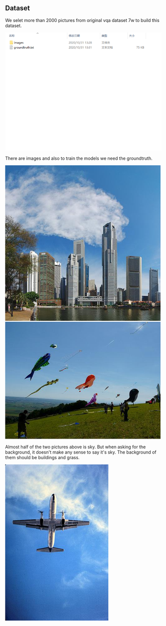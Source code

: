 ## Dataset
We selet more than 2000 pictures from original vqa dataset 7w to build this dataset.

<p align="center">
  <img src="picture/data1.png" >
</p>

There are images and also to train the models we need the groundtruth.

<img src="picture/building1.jpg" >

<img src="picture/grass1.jpg" >

Almost half of the two pictures above is sky. But when asking for the background, it doesn't make any sense to say it's sky. The background of them should be buildings and grass.

<img src="picture/sky1.jpg" >

